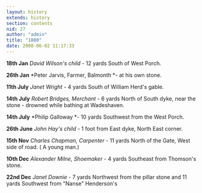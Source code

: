 ```yaml
---
layout: history
extends: history
section: contents
nid: 27
author: "admin"
title: "1800"
date: 2008-06-02 11:17:33
---
```


**18th Jan** *David Wilson's child* - 12 yards South of West Porch.

**26th Jan** *Peter Jarvis, Farmer, Balmonth *- at his own stone.

**11th July** *Janet Wright* - 4 yards South of William Herd's gable.

**14th July** *Robert Bridges, Merchant* - 6 yards North of South dyke, near the stone - drowned while bathing at Wadeshaven.

**14th July** *Philip Galloway *- 10 yards Southwest from the West Porch.

**26th June** *John Hay's child* - 1 foot from East dyke, North East corner.

**15th Nov** *Charles Chapman, Carpenter* - 11 yards North of the Gate, West side of road. ( A young man.)

**10th Dec** *Alexander Milne, Shoemaker* - 4 yards Southeast from Thomson's stone.

**22nd Dec** *Janet Downie* - 7 yards Northwest from the pillar stone and 11 yards Southwest from "Nanse" Henderson's